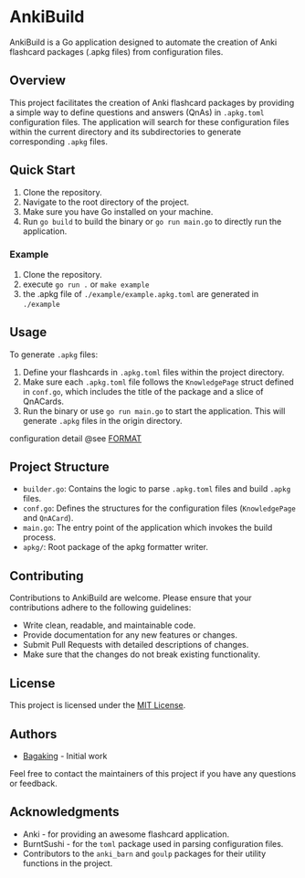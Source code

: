 # AnkiBuild

AnkiBuild is a Go application designed to automate the creation of Anki flashcard packages (.apkg files) from configuration files.

## Overview

This project facilitates the creation of Anki flashcard packages by providing a simple way to define questions and answers (QnAs) in `.apkg.toml` configuration files. The application will search for these configuration files within the current directory and its subdirectories to generate corresponding `.apkg` files.

## Quick Start

1. Clone the repository.
2. Navigate to the root directory of the project.
3. Make sure you have Go installed on your machine.
4. Run `go build` to build the binary or `go run main.go` to directly run the application.

### Example

1. Clone the repository.
2. execute `go run .` or `make example`
3. the .apkg file of `./example/example.apkg.toml` are generated in `./example`

## Usage

To generate `.apkg` files:

1. Define your flashcards in `.apkg.toml` files within the project directory.
2. Make sure each `.apkg.toml` file follows the `KnowledgePage` struct defined in `conf.go`, which includes the title of the package and a slice of QnACards.
3. Run the binary or use `go run main.go` to start the application. This will generate `.apkg` files in the origin directory.

configuration detail @see [FORMAT](./anki/FORMAT.md)

## Project Structure

- `builder.go`: Contains the logic to parse `.apkg.toml` files and build `.apkg` files.
- `conf.go`: Defines the structures for the configuration files (`KnowledgePage` and `QnACard`).
- `main.go`: The entry point of the application which invokes the build process.
- `apkg/`: Root package of the apkg formatter writer.

## Contributing

Contributions to AnkiBuild are welcome. Please ensure that your contributions adhere to the following guidelines:

- Write clean, readable, and maintainable code.
- Provide documentation for any new features or changes.
- Submit Pull Requests with detailed descriptions of changes.
- Make sure that the changes do not break existing functionality.

## License

This project is licensed under the [MIT License](LICENSE).

## Authors

- [Bagaking](https://github.com/bagaking) - Initial work

Feel free to contact the maintainers of this project if you have any questions or feedback.

## Acknowledgments

- Anki - for providing an awesome flashcard application.
- BurntSushi - for the `toml` package used in parsing configuration files.
- Contributors to the `anki_barn` and `goulp` packages for their utility functions in the project.